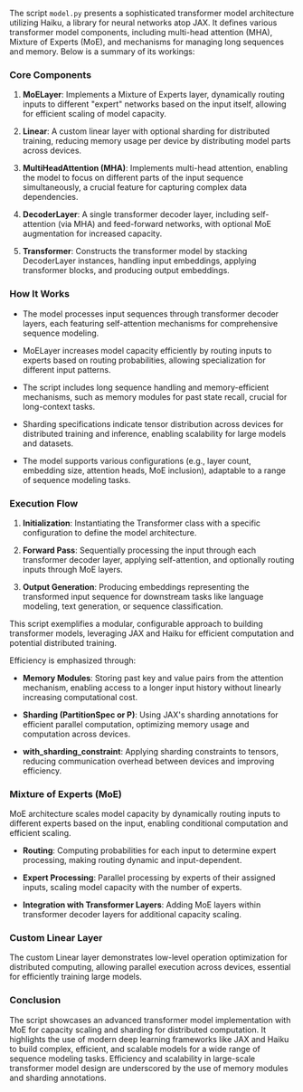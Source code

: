 The script `model.py` presents a sophisticated transformer model architecture utilizing Haiku, a library for neural networks atop JAX. It defines various transformer model components, including multi-head attention (MHA), Mixture of Experts (MoE), and mechanisms for managing long sequences and memory. Below is a summary of its workings:

### Core Components

1. **MoELayer**: Implements a Mixture of Experts layer, dynamically routing inputs to different "expert" networks based on the input itself, allowing for efficient scaling of model capacity.

2. **Linear**: A custom linear layer with optional sharding for distributed training, reducing memory usage per device by distributing model parts across devices.

3. **MultiHeadAttention (MHA)**: Implements multi-head attention, enabling the model to focus on different parts of the input sequence simultaneously, a crucial feature for capturing complex data dependencies.

4. **DecoderLayer**: A single transformer decoder layer, including self-attention (via MHA) and feed-forward networks, with optional MoE augmentation for increased capacity.

5. **Transformer**: Constructs the transformer model by stacking DecoderLayer instances, handling input embeddings, applying transformer blocks, and producing output embeddings.

### How It Works

- The model processes input sequences through transformer decoder layers, each featuring self-attention mechanisms for comprehensive sequence modeling.

- MoELayer increases model capacity efficiently by routing inputs to experts based on routing probabilities, allowing specialization for different input patterns.

- The script includes long sequence handling and memory-efficient mechanisms, such as memory modules for past state recall, crucial for long-context tasks.

- Sharding specifications indicate tensor distribution across devices for distributed training and inference, enabling scalability for large models and datasets.

- The model supports various configurations (e.g., layer count, embedding size, attention heads, MoE inclusion), adaptable to a range of sequence modeling tasks.

### Execution Flow

1. **Initialization**: Instantiating the Transformer class with a specific configuration to define the model architecture.

2. **Forward Pass**: Sequentially processing the input through each transformer decoder layer, applying self-attention, and optionally routing inputs through MoE layers.

3. **Output Generation**: Producing embeddings representing the transformed input sequence for downstream tasks like language modeling, text generation, or sequence classification.

This script exemplifies a modular, configurable approach to building transformer models, leveraging JAX and Haiku for efficient computation and potential distributed training.

Efficiency is emphasized through:

- **Memory Modules**: Storing past key and value pairs from the attention mechanism, enabling access to a longer input history without linearly increasing computational cost.

- **Sharding (PartitionSpec or P)**: Using JAX's sharding annotations for efficient parallel computation, optimizing memory usage and computation across devices.

- **with_sharding_constraint**: Applying sharding constraints to tensors, reducing communication overhead between devices and improving efficiency.

### Mixture of Experts (MoE)

MoE architecture scales model capacity by dynamically routing inputs to different experts based on the input, enabling conditional computation and efficient scaling.

- **Routing**: Computing probabilities for each input to determine expert processing, making routing dynamic and input-dependent.

- **Expert Processing**: Parallel processing by experts of their assigned inputs, scaling model capacity with the number of experts.

- **Integration with Transformer Layers**: Adding MoE layers within transformer decoder layers for additional capacity scaling.

### Custom Linear Layer

The custom Linear layer demonstrates low-level operation optimization for distributed computing, allowing parallel execution across devices, essential for efficiently training large models.

### Conclusion

The script showcases an advanced transformer model implementation with MoE for capacity scaling and sharding for distributed computation. It highlights the use of modern deep learning frameworks like JAX and Haiku to build complex, efficient, and scalable models for a wide range of sequence modeling tasks. Efficiency and scalability in large-scale transformer model design are underscored by the use of memory modules and sharding annotations.
